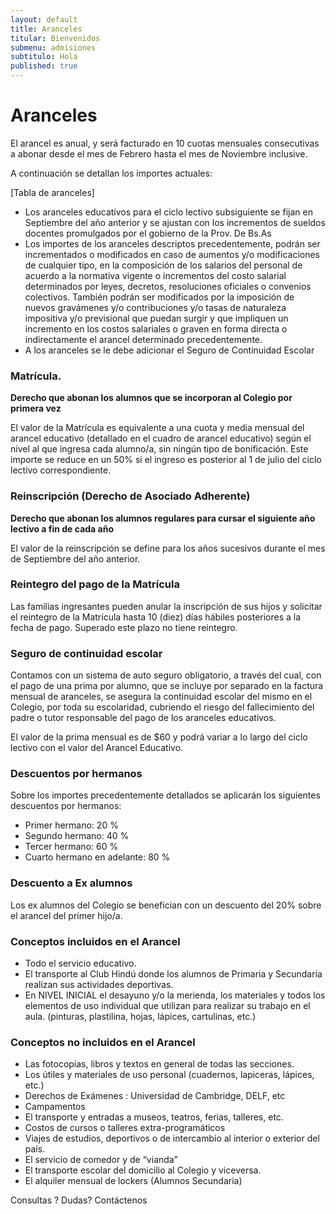 ```yaml
---
layout: default
title: Aranceles
titular: Bienvenidos
submenu: admisiones
subtitulo: Hola
published: true
---
```


# Aranceles

El arancel  es anual, y será facturado en 10 cuotas mensuales consecutivas a abonar  desde el mes de Febrero hasta el mes de Noviembre inclusive.

A continuación se detallan los importes actuales: 

[Tabla de aranceles]

- Los aranceles educativos para el ciclo lectivo subsiguiente se fijan en Septiembre del año anterior y se ajustan con los incrementos de sueldos docentes promulgados por el gobierno de la Prov. De Bs.As
- Los importes de los aranceles descriptos precedentemente, podrán ser incrementados o modificados en caso de aumentos y/o modificaciones de cualquier tipo, en la composición de los salarios del personal de acuerdo a la normativa vigente o incrementos del costo salarial determinados por leyes, decretos, resoluciones oficiales o convenios colectivos. También podrán ser modificados por la imposición de nuevos gravámenes y/o contribuciones y/o tasas de naturaleza impositiva y/o previsional que puedan surgir y que impliquen un incremento en los costos salariales o graven en forma directa o indirectamente el arancel determinado precedentemente.
- A los aranceles se le debe adicionar el Seguro de Continuidad Escolar


### Matrícula. 
**Derecho que abonan los alumnos que se incorporan al Colegio  por primera vez**

El valor de la  Matrícula es equivalente a una cuota y media mensual del arancel educativo (detallado en el cuadro de arancel educativo) según el nivel al que ingresa cada alumno/a, sin ningún tipo de bonificación. Este importe se reduce en un 50% si el ingreso es posterior al 1 de julio del ciclo lectivo correspondiente. 

### Reinscripción (Derecho de Asociado Adherente)
**Derecho que abonan los alumnos regulares para cursar el siguiente año lectivo a fin de cada año**

El valor de la reinscripción se define para los años sucesivos durante el mes de Septiembre del año anterior.

### Reintegro del pago de la Matrícula 
Las familias ingresantes pueden anular la inscripción de sus hijos y solicitar el reintegro de la Matrícula hasta 10 (diez) días hábiles posteriores a la fecha de pago. Superado este plazo no tiene reintegro. 


### Seguro de continuidad escolar
Contamos con un sistema de auto seguro obligatorio, a través del cual, con el pago de una prima por alumno, que se incluye por separado en la factura mensual de aranceles, se asegura la continuidad escolar del mismo en el Colegio, por toda su escolaridad, cubriendo el riesgo del fallecimiento del padre o tutor responsable del pago de los aranceles educativos. 

El valor de la prima mensual es de $60  y  podrá variar a lo largo del ciclo lectivo con el valor del Arancel Educativo.

### Descuentos por hermanos
Sobre los importes precedentemente detallados se aplicarán los siguientes descuentos por hermanos: 
- Primer hermano: 20 %  
- Segundo hermano: 40 %   
- Tercer hermano: 60 %  
- Cuarto hermano en adelante: 80 % 


### Descuento a Ex alumnos
Los ex alumnos del Colegio se benefician con un descuento del 20% sobre el arancel del primer hijo/a. 
                                                                   
### Conceptos incluidos en el Arancel
- Todo el servicio educativo. 
- El transporte al Club Hindú donde los alumnos  de Primaria y Secundaria realizan sus actividades deportivas.  
- En NIVEL INICIAL el desayuno y/o la merienda, los materiales y todos los elementos de uso individual que utilizan para realizar su trabajo en el aula. (pinturas, plastilina, hojas, lápices, cartulinas,  etc.)

### Conceptos no incluidos en el Arancel
- Las fotocopias, libros y textos en general de todas las secciones. 
- Los útiles y materiales de uso personal (cuadernos, lapiceras, lápices, etc.)
- Derechos de Exámenes : Universidad de Cambridge, DELF, etc
- Campamentos 
- El transporte y entradas a museos, teatros, ferias, talleres, etc. 
- Costos de cursos o talleres extra-programáticos
- Viajes de estudios, deportivos o de intercambio al interior o exterior del país.
- El servicio de comedor y de “vianda”
- El transporte escolar del domicilio al Colegio y viceversa.
- El alquiler mensual de lockers (Alumnos Secundaria)


Consultas ? Dudas? Contáctenos
